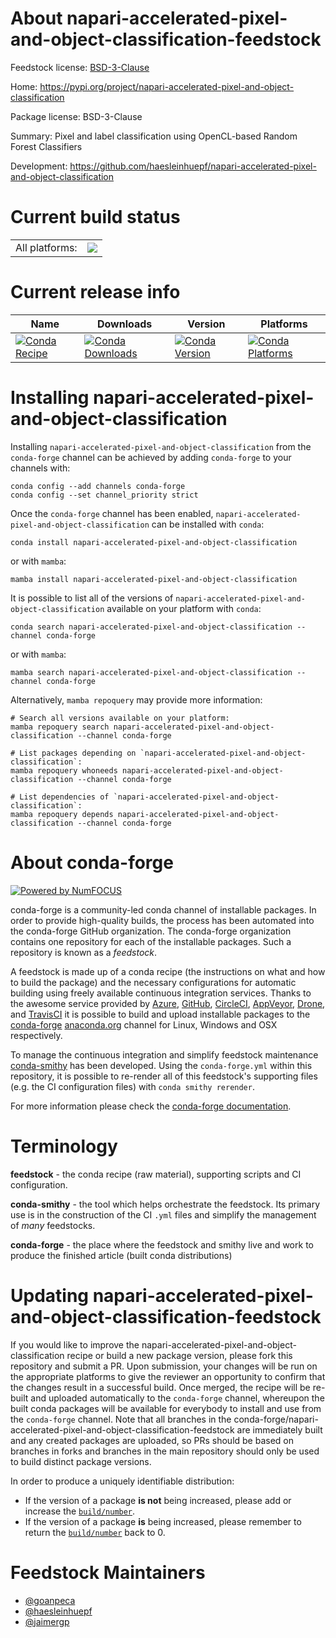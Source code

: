About napari-accelerated-pixel-and-object-classification-feedstock
==================================================================

Feedstock license: [BSD-3-Clause](https://github.com/conda-forge/napari-accelerated-pixel-and-object-classification-feedstock/blob/main/LICENSE.txt)

Home: https://pypi.org/project/napari-accelerated-pixel-and-object-classification

Package license: BSD-3-Clause

Summary: Pixel and label classification using OpenCL-based Random Forest Classifiers

Development: https://github.com/haesleinhuepf/napari-accelerated-pixel-and-object-classification

Current build status
====================


<table><tr><td>All platforms:</td>
    <td>
      <a href="https://dev.azure.com/conda-forge/feedstock-builds/_build/latest?definitionId=15823&branchName=main">
        <img src="https://dev.azure.com/conda-forge/feedstock-builds/_apis/build/status/napari-accelerated-pixel-and-object-classification-feedstock?branchName=main">
      </a>
    </td>
  </tr>
</table>

Current release info
====================

| Name | Downloads | Version | Platforms |
| --- | --- | --- | --- |
| [![Conda Recipe](https://img.shields.io/badge/recipe-napari--accelerated--pixel--and--object--classification-green.svg)](https://anaconda.org/conda-forge/napari-accelerated-pixel-and-object-classification) | [![Conda Downloads](https://img.shields.io/conda/dn/conda-forge/napari-accelerated-pixel-and-object-classification.svg)](https://anaconda.org/conda-forge/napari-accelerated-pixel-and-object-classification) | [![Conda Version](https://img.shields.io/conda/vn/conda-forge/napari-accelerated-pixel-and-object-classification.svg)](https://anaconda.org/conda-forge/napari-accelerated-pixel-and-object-classification) | [![Conda Platforms](https://img.shields.io/conda/pn/conda-forge/napari-accelerated-pixel-and-object-classification.svg)](https://anaconda.org/conda-forge/napari-accelerated-pixel-and-object-classification) |

Installing napari-accelerated-pixel-and-object-classification
=============================================================

Installing `napari-accelerated-pixel-and-object-classification` from the `conda-forge` channel can be achieved by adding `conda-forge` to your channels with:

```
conda config --add channels conda-forge
conda config --set channel_priority strict
```

Once the `conda-forge` channel has been enabled, `napari-accelerated-pixel-and-object-classification` can be installed with `conda`:

```
conda install napari-accelerated-pixel-and-object-classification
```

or with `mamba`:

```
mamba install napari-accelerated-pixel-and-object-classification
```

It is possible to list all of the versions of `napari-accelerated-pixel-and-object-classification` available on your platform with `conda`:

```
conda search napari-accelerated-pixel-and-object-classification --channel conda-forge
```

or with `mamba`:

```
mamba search napari-accelerated-pixel-and-object-classification --channel conda-forge
```

Alternatively, `mamba repoquery` may provide more information:

```
# Search all versions available on your platform:
mamba repoquery search napari-accelerated-pixel-and-object-classification --channel conda-forge

# List packages depending on `napari-accelerated-pixel-and-object-classification`:
mamba repoquery whoneeds napari-accelerated-pixel-and-object-classification --channel conda-forge

# List dependencies of `napari-accelerated-pixel-and-object-classification`:
mamba repoquery depends napari-accelerated-pixel-and-object-classification --channel conda-forge
```


About conda-forge
=================

[![Powered by
NumFOCUS](https://img.shields.io/badge/powered%20by-NumFOCUS-orange.svg?style=flat&colorA=E1523D&colorB=007D8A)](https://numfocus.org)

conda-forge is a community-led conda channel of installable packages.
In order to provide high-quality builds, the process has been automated into the
conda-forge GitHub organization. The conda-forge organization contains one repository
for each of the installable packages. Such a repository is known as a *feedstock*.

A feedstock is made up of a conda recipe (the instructions on what and how to build
the package) and the necessary configurations for automatic building using freely
available continuous integration services. Thanks to the awesome service provided by
[Azure](https://azure.microsoft.com/en-us/services/devops/), [GitHub](https://github.com/),
[CircleCI](https://circleci.com/), [AppVeyor](https://www.appveyor.com/),
[Drone](https://cloud.drone.io/welcome), and [TravisCI](https://travis-ci.com/)
it is possible to build and upload installable packages to the
[conda-forge](https://anaconda.org/conda-forge) [anaconda.org](https://anaconda.org/)
channel for Linux, Windows and OSX respectively.

To manage the continuous integration and simplify feedstock maintenance
[conda-smithy](https://github.com/conda-forge/conda-smithy) has been developed.
Using the ``conda-forge.yml`` within this repository, it is possible to re-render all of
this feedstock's supporting files (e.g. the CI configuration files) with ``conda smithy rerender``.

For more information please check the [conda-forge documentation](https://conda-forge.org/docs/).

Terminology
===========

**feedstock** - the conda recipe (raw material), supporting scripts and CI configuration.

**conda-smithy** - the tool which helps orchestrate the feedstock.
                   Its primary use is in the construction of the CI ``.yml`` files
                   and simplify the management of *many* feedstocks.

**conda-forge** - the place where the feedstock and smithy live and work to
                  produce the finished article (built conda distributions)


Updating napari-accelerated-pixel-and-object-classification-feedstock
=====================================================================

If you would like to improve the napari-accelerated-pixel-and-object-classification recipe or build a new
package version, please fork this repository and submit a PR. Upon submission,
your changes will be run on the appropriate platforms to give the reviewer an
opportunity to confirm that the changes result in a successful build. Once
merged, the recipe will be re-built and uploaded automatically to the
`conda-forge` channel, whereupon the built conda packages will be available for
everybody to install and use from the `conda-forge` channel.
Note that all branches in the conda-forge/napari-accelerated-pixel-and-object-classification-feedstock are
immediately built and any created packages are uploaded, so PRs should be based
on branches in forks and branches in the main repository should only be used to
build distinct package versions.

In order to produce a uniquely identifiable distribution:
 * If the version of a package **is not** being increased, please add or increase
   the [``build/number``](https://docs.conda.io/projects/conda-build/en/latest/resources/define-metadata.html#build-number-and-string).
 * If the version of a package **is** being increased, please remember to return
   the [``build/number``](https://docs.conda.io/projects/conda-build/en/latest/resources/define-metadata.html#build-number-and-string)
   back to 0.

Feedstock Maintainers
=====================

* [@goanpeca](https://github.com/goanpeca/)
* [@haesleinhuepf](https://github.com/haesleinhuepf/)
* [@jaimergp](https://github.com/jaimergp/)

